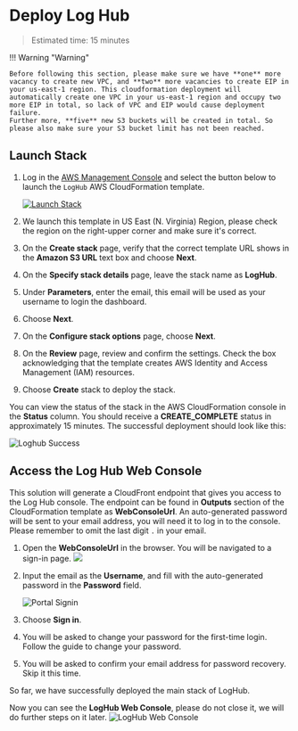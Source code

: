 # Deploy Log Hub 
> Estimated time: 15 minutes

!!! Warning "Warning"

    Before following this section, please make sure we have **one** more vacancy to create new VPC, and **two** more vacancies to create EIP in your us-east-1 region. This cloudformation deployment will automatically create one VPC in your us-east-1 region and occupy two more EIP in total, so lack of VPC and EIP would cause deployment failure. 
    Further more, **five** new S3 buckets will be created in total. So please also make sure your S3 bucket limit has not been reached.

## Launch Stack 

1. Log in the <a href="https://console.aws.amazon.com/console/home?region=us-east-1" target="_blank">AWS Management Console</a> and select the button below to launch the ```LogHub``` AWS CloudFormation template.
    
    <a href="https://console.aws.amazon.com/cloudformation/home?region=us-east-1#/stacks/create/template?stackName=LogHub&templateURL=https://{{ bucket }}.s3.amazonaws.com/log-hub/{{ version }}/LogHub.template" target="_blank">![Launch Stack](../../images/launch-stack.png)</a>
    
2. We launch this template in US East (N. Virginia) Region, please check the region on the right-upper corner and make sure it's correct.

3. On the **Create stack** page, verify that the correct template URL shows in the **Amazon S3 URL** text box and choose **Next**.

4. On the **Specify stack details** page, leave the stack name as **LogHub**.

5. Under **Parameters**, enter the email, this email will be used as your username to login the dashboard.

6. Choose **Next**.

7. On the **Configure stack options** page, choose **Next**.

8. On the **Review** page, review and confirm the settings. Check the box acknowledging that the template creates AWS Identity and Access Management (IAM) resources.

9. Choose **Create** stack to deploy the stack.

You can view the status of the stack in the AWS CloudFormation console in the **Status** column. You should receive a **CREATE_COMPLETE** status in approximately 15 minutes. The successful deployment should look like this: 

![Loghub Success](../../images/workshop/loghub-success.png)

## Access the Log Hub Web Console

This solution will generate a CloudFront endpoint that gives you access to the Log Hub console. The endpoint can be found in **Outputs** section of the CloudFormation template as **WebConsoleUrl**. An auto-generated password will be sent to your email address, you will need it to log in to the console. Please remember to omit the last digit `.` in your email.

1. Open the **WebConsoleUrl** in the browser. You will be navigated to a sign-in page.
    ![](../../images/web-console-url.png)

2. Input the email as the **Username**, and fill with the auto-generated password in the **Password** field.

    ![Portal Signin](../../images/workshop/portal-signin.png)

3. Choose **Sign in**.

4. You will be asked to change your password for the first-time login. Follow the guide to change your password.

5. You will be asked to confirm your email address for password recovery. Skip it this time.

So far, we have successfully deployed the main stack of LogHub.

Now you can see the **LogHub Web Console**, please do not close it, we will do further steps on it later.
![LogHub Web Console](../../images/workshop/loghub-portal-2.png)